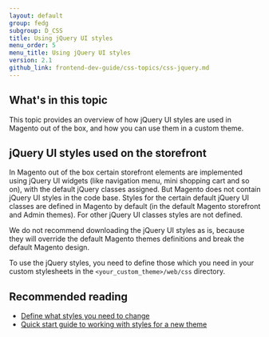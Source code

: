 ```yaml
---
layout: default
group: fedg
subgroup: D_CSS
title: Using jQuery UI styles
menu_order: 5
menu_title: Using jQuery UI styles
version: 2.1
github_link: frontend-dev-guide/css-topics/css-jquery.md
---
```


<h2>What's in this topic</h2>

This topic provides an overview of how jQuery UI styles are used in Magento out of the box, and how you can use them in a custom theme.

## jQuery UI styles used on the storefront

In Magento out of the box certain storefront elements are implemented using jQuery UI widgets (like navigation menu, mini shopping cart and so on), with the default jQuery classes assigned. But Magento does not contain jQuery UI styles in the code base. Styles for the certain default jQuery UI classes are defined in Magento by default (in the default Magento storefront and Admin themes). For other jQuery UI classes styles are not defined. 

We do not recommend downloading the jQuery UI styles as is, because they will override the default Magento themes definitions and break the default Magento design. 

To use the jQuery styles, you need to define those which you need in your custom stylesheets in the `<your_custom_theme>/web/css` directory. 

## Recommended reading

- [Define what styles you need to change]({{site.gdeurl21}}frontend-dev-guide/themes/debug-theme.html#debug-theme-style)
- [Quick start guide to working with styles for a new theme]({{site.gdeurl21}}frontend-dev-guide/css-guide/css_quick_guide_overview.html)

